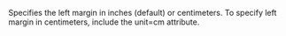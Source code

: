 Specifies the left margin in inches (default) or
centimeters. To specify left margin in centimeters,
include the unit=cm attribute.
